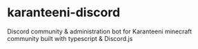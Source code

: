 # karanteeni-discord

Discord community & administration bot for Karanteeni minecraft community built with typescript & Discord.js
